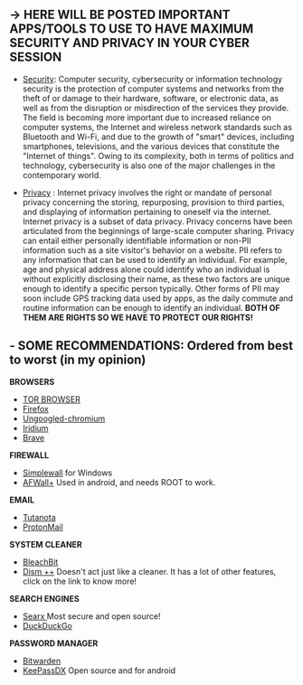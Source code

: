 ## -> HERE WILL BE POSTED IMPORTANT APPS/TOOLS TO USE TO HAVE MAXIMUM SECURITY AND PRIVACY IN YOUR CYBER SESSION ##

- [Security](https://en.wikipedia.org/wiki/Computer_security): Computer security, cybersecurity or 
information technology security is the protection of computer systems 
and networks from the theft of or damage to their hardware, software, or
 electronic data, as well as from the disruption or misdirection of the 
services they provide. The field is becoming more important due to 
increased reliance on computer systems, the Internet and wireless 
network standards such as Bluetooth and Wi-Fi, and due to the growth of 
"smart" devices, including smartphones, televisions, and the various 
devices that constitute the "Internet of things". Owing to its 
complexity, both in terms of politics and technology, cybersecurity is 
also one of the major challenges in the contemporary world.

- [Privacy](https://en.wikipedia.org/wiki/Internet_privacy) : Internet privacy involves the right or
 mandate of personal privacy concerning the storing, repurposing, 
provision to third parties, and displaying of information pertaining to 
oneself via the internet. Internet privacy is a subset of data privacy. 
Privacy concerns have been articulated from the beginnings of 
large-scale computer sharing. Privacy can entail either personally 
identifiable information or non-PII information such as a site visitor's
 behavior on a website. PII refers to any information that can be used 
to identify an individual. For example, age and physical address alone 
could identify who an individual is without explicitly disclosing their 
name, as these two factors are unique enough to identify a specific 
person typically. Other forms of PII may soon include GPS tracking data 
used by apps, as the daily commute and routine information can be enough
 to identify an individual.
 **BOTH OF THEM ARE RIGHTS SO WE HAVE TO PROTECT OUR RIGHTS!**


## - SOME RECOMMENDATIONS:  Ordered from best to worst (in my opinion)

**BROWSERS**
 - [TOR BROWSER ](https://www.torproject.org/)
 - [Firefox](https://www.mozilla.org/en-US/firefox/new/)
 - [Ungoogled-chromium](https://github.com/Eloston/ungoogled-chromium/)
 - [Iridium ](https://github.com/iridium-browser/iridium-browser)
 - [Brave](https://brave.com/)

**FIREWALL** 
 - [Simplewall](https://github.com/henrypp/simplewall) for Windows
 - [AFWall+](https://github.com/ukanth/afwall) Used in android, and needs ROOT to work.

**EMAIL**
 - [Tutanota](https://www.tutanota.com/)
 - [ProtonMail](https://www.protonmail.com/)

**SYSTEM CLEANER**
 - [BleachBit](https://www.bleachbit.org/)
 - [Dism ++](https://www.chuyu.me/en/index.html) Doesn't act just like a cleaner. It has a lot of other features, click on the link to know more!

**SEARCH ENGINES**
 - [Searx ](https://www.searx.me/) Most secure and open source!
 - [DuckDuckGo](https://duckduckgo.com/)

**PASSWORD MANAGER**
 - [Bitwarden](https://bitwarden.com/)
 - [KeePassDX](https://www.keepassdx.com/) Open source and for android
